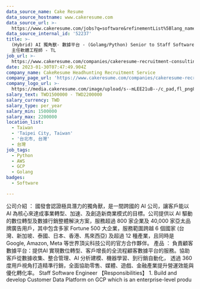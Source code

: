 ```yaml
---
data_source_name: Cake Resume
data_source_hostname: www.cakeresume.com
data_source_url: >-
  https://www.cakeresume.com/jobs?q=software&refinementList%5Blang_name%5D%5B0%5D=English&refinementList%5Bsalary_type%5D=per_year&range%5Bsalary_range%5D%5Bmin%5D=1000000&page=2
data_source_internal_id: '52237'
title: >-
  (Hybrid) AI 獨角獸- 數據平台 - (Golamg/Python) Senior to Staff Software Engineer 資深~
  主任軟體工程師 - TL
job_url: >-
  https://www.cakeresume.com/companies/cakeresume-recruitment-consulting/jobs/a72ed6
date: 2023-01-30T07:47:49.904Z
company_name: CakeResume Headhunting Recruitment Service
company_page_url: 'https://www.cakeresume.com/companies/cakeresume-recruitment-consulting'
company_logo_url: >-
  https://media.cakeresume.com/image/upload/s--mLEE21uB--/c_pad,fl_png8,h_200,w_200/v1620881212/vdbipassrdfr8omwzeq6.png
salary_text: TWD1500000 - TWD2200000
salary_currency: TWD
salary_type: per_year
salary_min: 1500000
salary_max: 2200000
location_list:
  - Taiwan
  - 'Taipei City, Taiwan'
  - '台北市, 台灣'
  - 台灣
job_tags:
  - Python
  - AWS
  - GCP
  - Golang
badges:
  - Software

---
```


公司介紹 ： 國發會認證極具潛力的獨角獸，是一間跨國的 AI 公司，讓客戶能以 AI 為核心來達成事業轉型、加速、及創造新商業模式的目標。公司提供以 AI 驅動的數位轉型及數據行銷整體解決方案，服務超過 800 家企業及 40,000 家亞太品牌廣告用戶，其中包含多家 Fortune 500 大企業，服務範圍跨越 6 個國家 (台灣、新加坡、泰國、日本、香港、馬來西亞) 及超過 12 種產業，且同時是 Google, Amazon, Meta 等世界頂尖科技公司的官方合作夥伴。 產品 ： 負責顧客數據平台：提供AI 實現數位轉型、客戶增長的全流程顧客數據平台的服務。協助客戶從數據收集、整合管理、AI 分析建模、機器學習、到行銷自動化， 透過 360 度用戶視角打造精準行銷，全面協助零售、媒體、遊戲、金融產業提升營運效能與優化轉化率。 Staff Software Engineer 【Responsibilities】 1. Build and develop Customer Data Platform on GCP which is an enterprise-level produ